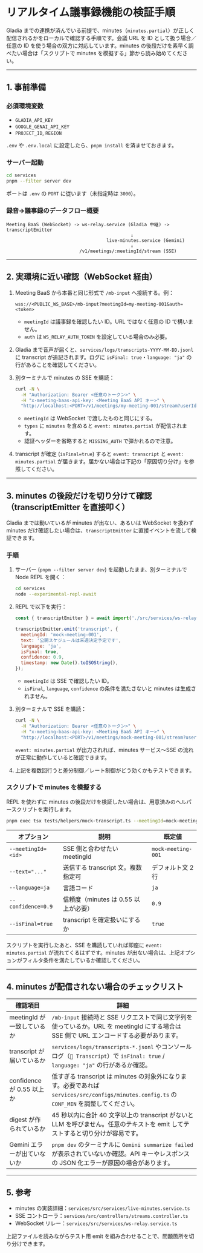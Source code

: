 # リアルタイム議事録機能の検証手順

Gladia までの連携が済んでいる前提で、minutes（`minutes.partial`）が正しく配信されるかをローカルで確認する手順です。会議 URL を ID として扱う場合／任意の ID を使う場合の双方に対応しています。minutes の後段だけを素早く調べたい場合は「スクリプトで minutes を模擬する」節から読み始めてください。

---

## 1. 事前準備

### 必須環境変数
- `GLADIA_API_KEY`
- `GOOGLE_GENAI_API_KEY`
- `PROJECT_ID`, `REGION`

`.env` や `.env.local` に設定したら、`pnpm install` を済ませておきます。

### サーバー起動
```bash
cd services
pnpm --filter server dev
```
ポートは `.env` の `PORT` に従います（未指定時は `3000`）。

### 録音→議事録のデータフロー概要
```
Meeting BaaS (WebSocket) -> ws-relay.service (Gladia 中継) -> transcriptEmitter
                                              ↓
                                     live-minutes.service (Gemini)
                                              ↓
                           /v1/meetings/:meetingId/stream (SSE)
```

---

## 2. 実環境に近い確認（WebSocket 経由）

1. Meeting BaaS から本番と同じ形式で `/mb-input` へ接続する。例：
   ```
   wss://<PUBLIC_WS_BASE>/mb-input?meetingId=my-meeting-001&auth=<token>
   ```
   - `meetingId` は議事録を確認したい ID。URL ではなく任意の ID で構いません。
   - `auth` は `WS_RELAY_AUTH_TOKEN` を設定している場合のみ必要。

2. Gladia まで音声が届くと、`services/logs/transcripts-YYYY-MM-DD.jsonl` に transcript が追記されます。ログに `isFinal: true`・`language: "ja"` の行があることを確認してください。

3. 別ターミナルで minutes の SSE を購読：
   ```bash
   curl -N \
     -H "Authorization: Bearer <任意のトークン>" \
     -H "x-meeting-baas-api-key: <Meeting BaaS API キー>" \
     "http://localhost:<PORT>/v1/meetings/my-meeting-001/stream?userId=test&types=minutes,transcript"
   ```
   - `meetingId` は WebSocket で渡したものと同じにする。
   - `types` に `minutes` を含めると `event: minutes.partial` が配信されます。
    - 認証ヘッダーを省略すると `MISSING_AUTH` で弾かれるので注意。

4. transcript が確定 (`isFinal=true`) すると `event: transcript` と `event: minutes.partial` が届きます。届かない場合は下記の「原因切り分け」を参照してください。

---

## 3. minutes の後段だけを切り分けて確認（transcriptEmitter を直接叩く）

Gladia までは動いているが minutes が出ない、あるいは WebSocket を扱わず minutes だけ確認したい場合は、`transcriptEmitter` に直接イベントを流して検証できます。

### 手順
1. サーバー (`pnpm --filter server dev`) を起動したまま、別ターミナルで Node REPL を開く：
   ```bash
   cd services
   node --experimental-repl-await
   ```

2. REPL で以下を実行：
   ```js
   const { transcriptEmitter } = await import('./src/services/ws-relay.service.js');

   transcriptEmitter.emit('transcript', {
     meetingId: 'mock-meeting-001',
     text: '公開スケジュールは来週決定予定です',
     language: 'ja',
     isFinal: true,
     confidence: 0.9,
     timestamp: new Date().toISOString(),
   });
   ```
   - `meetingId` は SSE で確認したい ID。
   - `isFinal`, `language`, `confidence` の条件を満たさないと minutes は生成されません。

3. 別ターミナルで SSE を購読：
   ```bash
   curl -N \
     -H "Authorization: Bearer <任意のトークン>" \
     -H "x-meeting-baas-api-key: <Meeting BaaS API キー>" \
     "http://localhost:<PORT>/v1/meetings/mock-meeting-001/stream?userId=test&types=minutes"
   ```
   `event: minutes.partial` が出力されれば、minutes サービス～SSE の流れが正常に動作していると確認できます。

4. 上記を複数回行うと差分制御／レート制御がどう効くかもテストできます。

### スクリプトで minutes を模擬する

REPL を使わずに minutes の後段だけを検証したい場合は、用意済みのヘルパースクリプトを実行します。

```bash
pnpm exec tsx tests/helpers/mock-transcript.ts --meetingId=mock-meeting-001 --text="公開スケジュールは来週決定" --text="Figma 共有を依頼"
```

| オプション | 説明 | 既定値 |
| --- | --- | --- |
| `--meetingId=<id>` | SSE 側と合わせたい meetingId | `mock-meeting-001` |
| `--text="..."` | 送信する transcript 文。複数指定可 | デフォルト文 2 行 |
| `--language=ja` | 言語コード | `ja` |
| `--confidence=0.9` | 信頼度（minutes は 0.55 以上が必要） | `0.9` |
| `--isFinal=true` | transcript を確定扱いにするか | `true` |

スクリプトを実行したあと、SSE を購読していれば即座に `event: minutes.partial` が流れてくるはずです。minutes が出ない場合は、上記オプションがフィルタ条件を満たしているか確認してください。

---

## 4. minutes が配信されない場合のチェックリスト

| 確認項目 | 詳細 |
| --- | --- |
| meetingId が一致しているか | `/mb-input` 接続時と SSE リクエストで同じ文字列を使っているか。URL を meetingId にする場合は SSE 側で URL エンコードする必要があります。 |
| transcript が届いているか | `services/logs/transcripts-*.jsonl` やコンソールログ（`📝 Transcript`）で `isFinal: true` / `language: "ja"` の行があるか確認。 |
| confidence が 0.55 以上か | 低すぎる transcript は minutes の対象外になります。必要であれば `services/src/configs/minutes.config.ts` の `CONF_MIN` を調整してください。 |
| digest が作られているか | 45 秒以内に合計 40 文字以上の transcript がないと LLM を呼びません。任意のテキストを emit してテストすると切り分けが容易です。 |
| Gemini エラーが出ていないか | `pnpm dev` のターミナルに `Gemini summarize failed` が表示されていないか確認。API キーやレスポンスの JSON 化エラーが原因の場合があります。 |

---

## 5. 参考
- minutes の実装詳細：`services/src/services/live-minutes.service.ts`
- SSE コントローラ：`services/src/controllers/streams.controller.ts`
- WebSocket リレー：`services/src/services/ws-relay.service.ts`

上記ファイルを読みながらテスト用 emit を組み合わせることで、問題箇所を切り分けできます。
